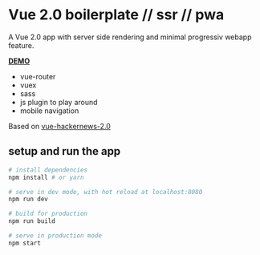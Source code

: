 # Vue 2.0 boilerplate // ssr // pwa

A Vue 2.0 app with server side rendering and minimal progressiv webapp feature.

**[DEMO](https://vue-ssr-pwa.herokuapp.com/)**

- vue-router
- vuex
- sass
- js plugin to play around
- mobile navigation

Based on [vue-hackernews-2.0](https://github.com/vuejs/vue-hackernews-2.0) 

## setup and run the app

``` bash
# install dependencies
npm install # or yarn

# serve in dev mode, with hot reload at localhost:8080
npm run dev

# build for production
npm run build

# serve in production mode
npm start
```
